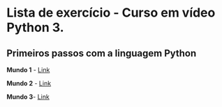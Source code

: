 # Lista de exercício - Curso em vídeo Python 3.

## Primeiros passos com a linguagem Python

**Mundo 1** - [Link](https://www.cursoemvideo.com/course/python-3-mundo-1/)

**Mundo 2** - [Link](https://www.cursoemvideo.com/course/python-3-mundo-2/)

**Mundo 3**- [Link](https://www.cursoemvideo.com/course/python-3-mundo-3/)
